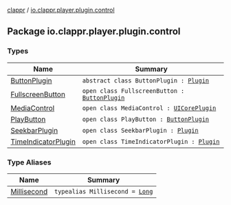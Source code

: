 [clappr](../index.md) / [io.clappr.player.plugin.control](./index.md)

## Package io.clappr.player.plugin.control

### Types

| Name | Summary |
|---|---|
| [ButtonPlugin](-button-plugin/index.md) | `abstract class ButtonPlugin : `[`Plugin`](-media-control/-plugin/index.md) |
| [FullscreenButton](-fullscreen-button/index.md) | `open class FullscreenButton : `[`ButtonPlugin`](-button-plugin/index.md) |
| [MediaControl](-media-control/index.md) | `open class MediaControl : `[`UICorePlugin`](../io.clappr.player.plugin.core/-u-i-core-plugin/index.md) |
| [PlayButton](-play-button/index.md) | `open class PlayButton : `[`ButtonPlugin`](-button-plugin/index.md) |
| [SeekbarPlugin](-seekbar-plugin/index.md) | `open class SeekbarPlugin : `[`Plugin`](-media-control/-plugin/index.md) |
| [TimeIndicatorPlugin](-time-indicator-plugin/index.md) | `open class TimeIndicatorPlugin : `[`Plugin`](-media-control/-plugin/index.md) |

### Type Aliases

| Name | Summary |
|---|---|
| [Millisecond](-millisecond.md) | `typealias Millisecond = `[`Long`](https://kotlinlang.org/api/latest/jvm/stdlib/kotlin/-long/index.html) |
